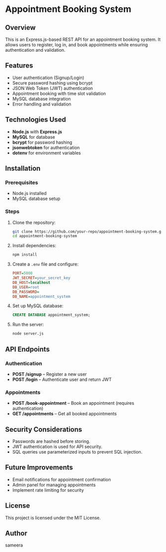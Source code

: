 # Appointment Booking System

## Overview
This is an Express.js-based REST API for an appointment booking system. It allows users to register, log in, and book appointments while ensuring authentication and validation.

## Features
- User authentication (Signup/Login)
- Secure password hashing using bcrypt
- JSON Web Token (JWT) authentication
- Appointment booking with time slot validation
- MySQL database integration
- Error handling and validation

## Technologies Used
- **Node.js** with **Express.js**
- **MySQL** for database
- **bcrypt** for password hashing
- **jsonwebtoken** for authentication
- **dotenv** for environment variables

## Installation

### Prerequisites
- Node.js installed
- MySQL database setup

### Steps
1. Clone the repository:
   ```sh
   git clone https://github.com/your-repo/appointment-booking-system.git
   cd appointment-booking-system
   ```

2. Install dependencies:
   ```sh
   npm install
   ```

3. Create a `.env` file and configure:
   ```ini
   PORT=5000
   JWT_SECRET=your_secret_key
   DB_HOST=localhost
   DB_USER=root
   DB_PASSWORD=
   DB_NAME=appointment_system
   ```

4. Set up MySQL database:
   ```sql
   CREATE DATABASE appointment_system;
   ```

5. Run the server:
   ```sh
   node server.js
   ```

## API Endpoints
### Authentication
- **POST /signup** – Register a new user
- **POST /login** – Authenticate user and return JWT

### Appointments
- **POST /book-appointment** – Book an appointment (requires authentication)
- **GET /appointments** – Get all booked appointments

## Security Considerations
- Passwords are hashed before storing.
- JWT authentication is used for API security.
- SQL queries use parameterized inputs to prevent SQL injection.

## Future Improvements
- Email notifications for appointment confirmation
- Admin panel for managing appointments
- Implement rate limiting for security

## License
This project is licensed under the MIT License.

## Author
sameera

